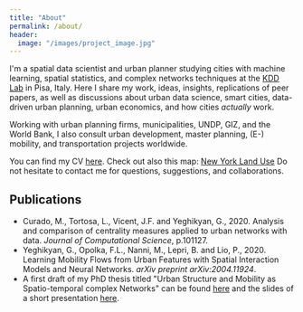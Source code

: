 ```yaml
---
title: "About"
permalink: /about/
header: 
  image: "/images/project_image.jpg"
---
```


I'm a spatial data scientist and urban planner studying cities with machine learning, spatial statistics, and complex networks techniques at the [KDD Lab](https://kdd.isti.cnr.it/) in Pisa, Italy. Here I share my work, ideas, insights, replications of peer papers, as well as discussions about urban data science, smart cities, data-driven urban planning, urban economics, and how cities *actually* work.

Working with urban planning firms, municipalities, UNDP, GIZ, and the World Bank, I also consult urban development, master planning, (E-) mobility, and transportation projects worldwide.

You can find my CV [here](https://lexparsimon.github.io/pdfs/CV_Gevorg_Yeghikyan.pdf). Check out also this map:
<a href="https://github.com/lexparsimon/lexparsimon.github.io/blob/master/images/index.html" title="Mapping New York Land Use">New York Land Use</a>
Do not hesitate to contact me for questions, suggestions, and collaborations.

## Publications

* Curado, M., Tortosa, L., Vicent, J.F. and Yeghikyan, G., 2020. Analysis and comparison of centrality measures applied to urban networks with data. _Journal of Computational Science_, p.101127.
* Yeghikyan, G., Opolka, F.L., Nanni, M., Lepri, B. and Lio, P., 2020. Learning Mobility Flows from Urban Features with Spatial Interaction Models and Neural Networks. _arXiv preprint arXiv:2004.11924_.
* A first draft of my PhD thesis titled "Urban Structure and Mobility as Spatio-temporal complex Networks" can be found [here](https://lexparsimon.github.io/pdfs/PhD_Thesis_Gevorg_Yeghikyan_Corrected.pdf) and the slides of a short presentation [here](https://lexparsimon.github.io/pdfs/PhD_thesis_draft_presentation.pdf). 

